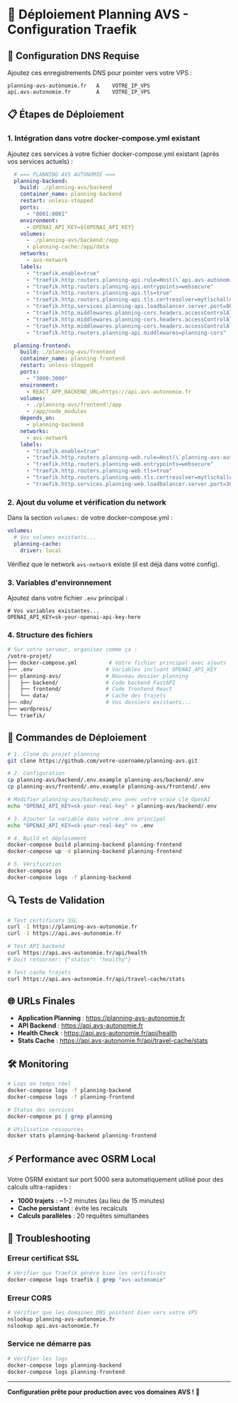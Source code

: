 # 🚀 Déploiement Planning AVS - Configuration Traefik

## 🎯 Configuration DNS Requise

Ajoutez ces enregistrements DNS pour pointer vers votre VPS :

```dns
planning-avs-autonomie.fr   A    VOTRE_IP_VPS
api.avs-autonomie.fr        A    VOTRE_IP_VPS
```

## 📋 Étapes de Déploiement

### 1. Intégration dans votre docker-compose.yml existant

Ajoutez ces services à votre fichier docker-compose.yml existant (après vos services actuels) :

```yaml
  # === PLANNING AVS AUTONOMIE ===
  planning-backend:
    build: ./planning-avs/backend
    container_name: planning-backend
    restart: unless-stopped
    ports:
      - "8001:8001"
    environment:
      - OPENAI_API_KEY=${OPENAI_API_KEY}
    volumes:
      - ./planning-avs/backend:/app
      - planning-cache:/app/data
    networks:
      - avs-network
    labels:
      - "traefik.enable=true"
      - "traefik.http.routers.planning-api.rule=Host(\`api.avs-autonomie.fr\`)"
      - "traefik.http.routers.planning-api.entrypoints=websecure"
      - "traefik.http.routers.planning-api.tls=true"
      - "traefik.http.routers.planning-api.tls.certresolver=mytlschallenge"
      - "traefik.http.services.planning-api.loadbalancer.server.port=8001"
      - "traefik.http.middlewares.planning-cors.headers.accessControlAllowOriginList=https://planning-avs-autonomie.fr"
      - "traefik.http.middlewares.planning-cors.headers.accessControlAllowMethods=GET,POST,PUT,DELETE,OPTIONS"
      - "traefik.http.middlewares.planning-cors.headers.accessControlAllowHeaders=*"
      - "traefik.http.routers.planning-api.middlewares=planning-cors"

  planning-frontend:
    build: ./planning-avs/frontend
    container_name: planning-frontend
    restart: unless-stopped
    ports:
      - "3000:3000"
    environment:
      - REACT_APP_BACKEND_URL=https://api.avs-autonomie.fr
    volumes:
      - ./planning-avs/frontend:/app
      - /app/node_modules
    depends_on:
      - planning-backend
    networks:
      - avs-network
    labels:
      - "traefik.enable=true"
      - "traefik.http.routers.planning-web.rule=Host(\`planning-avs-autonomie.fr\`)"
      - "traefik.http.routers.planning-web.entrypoints=websecure"
      - "traefik.http.routers.planning-web.tls=true"
      - "traefik.http.routers.planning-web.tls.certresolver=mytlschallenge"
      - "traefik.http.services.planning-web.loadbalancer.server.port=3000"
```

### 2. Ajout du volume et vérification du network

Dans la section `volumes:` de votre docker-compose.yml :
```yaml
volumes:
  # Vos volumes existants...
  planning-cache:
    driver: local
```

Vérifiez que le network `avs-network` existe (il est déjà dans votre config).

### 3. Variables d'environnement

Ajoutez dans votre fichier `.env` principal :
```env
# Vos variables existantes...
OPENAI_API_KEY=sk-your-openai-api-key-here
```

### 4. Structure des fichiers

```bash
# Sur votre serveur, organisez comme ça :
/votre-projet/
├── docker-compose.yml          # Votre fichier principal avec ajouts
├── .env                       # Variables incluant OPENAI_API_KEY
├── planning-avs/              # Nouveau dossier planning
│   ├── backend/               # Code backend FastAPI
│   ├── frontend/              # Code frontend React
│   └── data/                  # Cache des trajets
├── n8n/                       # Vos dossiers existants...
├── wordpress/
└── traefik/
```

## 🚀 Commandes de Déploiement

```bash
# 1. Clone du projet planning
git clone https://github.com/votre-username/planning-avs.git

# 2. Configuration
cp planning-avs/backend/.env.example planning-avs/backend/.env
cp planning-avs/frontend/.env.example planning-avs/frontend/.env

# Modifier planning-avs/backend/.env avec votre vraie clé OpenAI
echo "OPENAI_API_KEY=sk-your-real-key" > planning-avs/backend/.env

# 3. Ajouter la variable dans votre .env principal
echo "OPENAI_API_KEY=sk-your-real-key" >> .env

# 4. Build et déploiement
docker-compose build planning-backend planning-frontend
docker-compose up -d planning-backend planning-frontend

# 5. Vérification
docker-compose ps
docker-compose logs -f planning-backend
```

## 🔍 Tests de Validation

```bash
# Test certificats SSL
curl -I https://planning-avs-autonomie.fr
curl -I https://api.avs-autonomie.fr

# Test API backend
curl https://api.avs-autonomie.fr/api/health
# Doit retourner: {"status": "healthy"}

# Test cache trajets
curl https://api.avs-autonomie.fr/api/travel-cache/stats
```

## 🌐 URLs Finales

- **Application Planning** : https://planning-avs-autonomie.fr
- **API Backend** : https://api.avs-autonomie.fr
- **Health Check** : https://api.avs-autonomie.fr/api/health
- **Stats Cache** : https://api.avs-autonomie.fr/api/travel-cache/stats

## 🛠️ Monitoring

```bash
# Logs en temps réel
docker-compose logs -f planning-backend
docker-compose logs -f planning-frontend

# Status des services
docker-compose ps | grep planning

# Utilisation ressources
docker stats planning-backend planning-frontend
```

## ⚡ Performance avec OSRM Local

Votre OSRM existant sur port 5000 sera automatiquement utilisé pour des calculs ultra-rapides :
- **1000 trajets** : ~1-2 minutes (au lieu de 15 minutes)
- **Cache persistant** : évite les recalculs
- **Calculs parallèles** : 20 requêtes simultanées

## 🚨 Troubleshooting

### Erreur certificat SSL
```bash
# Vérifier que Traefik génère bien les certificats
docker-compose logs traefik | grep "avs-autonomie"
```

### Erreur CORS
```bash
# Vérifier que les domaines DNS pointent bien vers votre VPS
nslookup planning-avs-autonomie.fr
nslookup api.avs-autonomie.fr
```

### Service ne démarre pas
```bash
# Vérifier les logs
docker-compose logs planning-backend
docker-compose logs planning-frontend
```

---

**Configuration prête pour production avec vos domaines AVS !** 🎯